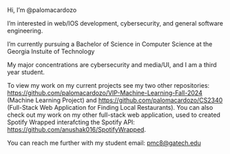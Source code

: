 Hi, I’m @palomacardozo

I’m interested in web/IOS development, cybersecurity, and general software engineering.

I’m currently pursuing a Bachelor of Science in Computer Science at the Georgia Instuite of Technology

My major concentrations are cybersecurity and media/UI, and I am a third year student.

To view my work on my current projects see my two other repositories: https://github.com/palomacardozo/VIP-Machine-Learning-Fall-2024 (Machine Learning Project) and https://github.com/palomacardozo/CS2340 (Full-Stack Web Application for Finding Local Restaurants). You can also check out my work on my other full-stack web application, used to created Spotify Wrapped interafcting the Spotify API: https://github.com/anushak016/SpotifyWrapped.

You can reach me further with my student email: pmc8@gatech.edu
